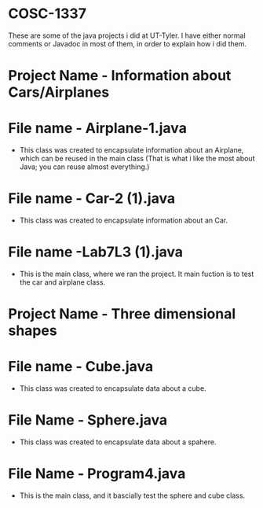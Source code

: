# COSC-1337
These are some of the java projects i did at UT-Tyler. 
I have either normal comments or Javadoc in most of them, in order to explain how i did them.

# Project Name - Information about Cars/Airplanes
  # File name - Airplane-1.java
  * This class was created to encapsulate information about an Airplane, which can be reused in the main class (That is what i like the       most about Java; you can reuse almost everything.)
  # File name - Car-2 (1).java
  * This class was created to encapsulate information about an Car.
  # File name -Lab7L3 (1).java
  * This is the main class, where we ran the project. It main fuction is to test the car and airplane class.
  
# Project Name - Three dimensional shapes
  # File name - Cube.java
  * This class was created to encapsulate data about a cube.
  # File Name - Sphere.java
  * This class was created to encapsulate data about a spahere.
  # File Name - Program4.java
  * This is the main class, and it bascially test the sphere and cube class.
